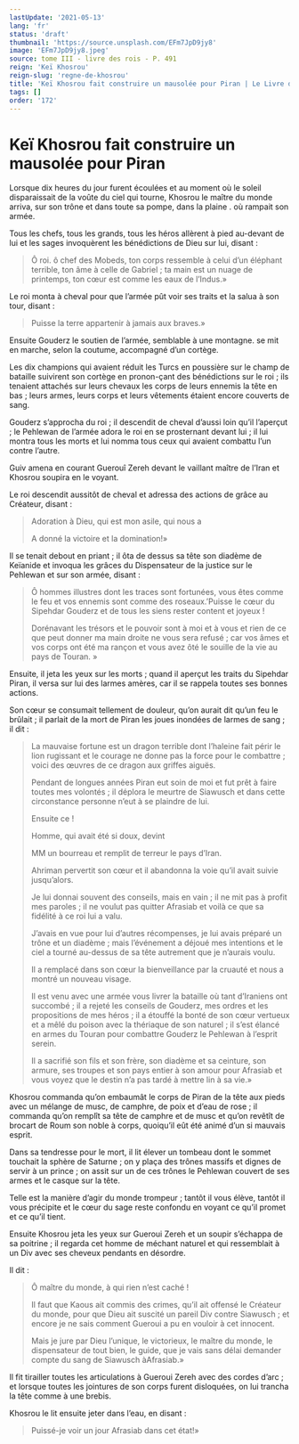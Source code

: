 ```yaml
---
lastUpdate: '2021-05-13'
lang: 'fr'
status: 'draft'
thumbnail: 'https://source.unsplash.com/EFm7JpD9jy8'
image: 'EFm7JpD9jy8.jpeg'
source: tome III - livre des rois - P. 491
reign: 'Keï Khosrou'
reign-slug: 'regne-de-khosrou'
title: 'Keï Khosrou fait construire un mausolée pour Piran | Le Livre des Rois | Shâhnâmeh'
tags: []
order: '172'
---
```


<!-- LTeX: language=fr -->

# Keï Khosrou fait construire un mausolée pour Piran

Lorsque dix heures du jour furent écoulées et au moment où le soleil disparaissait de la voûte du ciel qui tourne, Khosrou le maître du monde arriva, sur son trône et dans toute sa pompe, dans la plaine
. où rampait son armée.

Tous les chefs, tous les grands, tous les héros allèrent à pied au-devant de lui et les sages invoquèrent les bénédictions de Dieu sur lui, disant :

> Ô roi. ô chef des Mobeds, ton corps ressemble à celui d’un éléphant terrible, ton âme à celle de Gabriel ; ta main est un nuage de printemps, ton cœur est comme les eaux de l’Indus.»

Le roi monta à cheval pour que l’armée pût voir ses traits et la salua à son tour, disant :

> Puisse la terre appartenir à jamais aux braves.»

Ensuite Gouderz le soutien de l’armée, semblable à une montagne. se mit en marche, selon la coutume, accompagné d’un cortège.

Les dix champions qui avaient réduit les Turcs en poussière sur le champ de bataille suivirent son cortège en pronon-çant des bénédictions sur le roi ; ils tenaient attachés sur leurs chevaux les corps de leurs ennemis la tête en bas ; leurs armes, leurs corps et leurs vêtements étaient encore couverts de sang.

Gouderz s’approcha du roi ; il descendit de cheval d’aussi loin qu’il l’aperçut ; le Pehlewan de l’armée adora le roi en se prosternant devant lui ; il lui montra tous les morts et lui nomma tous ceux qui avaient combattu l’un contre l’autre.

Guiv amena en courant Guerouî Zereh devant le vaillant maître de l’Iran et Khosrou soupira en le voyant.

Le roi descendit aussitôt de cheval et adressa des actions de grâce au Créateur, disant :

> Adoration à Dieu, qui est mon asile, qui nous a
>
> 
>
> A donné la victoire et la domination!»

Il se tenait debout en priant ; il ôta de dessus sa tête son diadème de Keïanide et invoqua les grâces du Dispensateur de la justice sur le Pehlewan et sur son armée, disant :

> Ô hommes illustres dont les traces sont fortunées, vous êtes comme le feu et vos ennemis sont comme des roseaux.’Puisse le cœur du Sipehdar Gouderz et de tous les siens rester content et joyeux !
>
> Dorénavant les trésors et le pouvoir sont à moi et à vous et rien de ce que peut donner ma main droite ne vous sera refusé ; car vos âmes et vos corps ont été ma rançon et vous avez ôté le souille de la vie au pays de Touran. »

Ensuite, il jeta les yeux sur les morts ; quand il aperçut les traits du Sipehdar Piran, il versa sur lui des larmes amères, car il se rappela toutes ses bonnes actions.

Son cœur se consumait tellement de douleur, qu’on aurait dit qu’un feu le brûlait ; il parlait de la mort de Piran les joues inondées de larmes de sang ; il dit :

> La mauvaise fortune est un dragon terrible dont l’haleine fait périr le lion rugissant et le courage ne donne pas la force pour le combattre ; voici des œuvres de ce dragon aux griffes aiguës.
>
> Pendant de longues années Piran eut soin de moi et fut prêt à faire toutes mes volontés ; il déplora le meurtre de Siawusch et dans cette circonstance personne n’eut à se plaindre de lui.
>
> Ensuite ce !
>
> Homme, qui avait été si doux, devint
>
> MM un bourreau et remplit de terreur le pays d’Iran.
>
> Ahriman pervertit son cœur et il abandonna la voie qu’il avait suivie jusqu’alors.
>
> Je lui donnai souvent des conseils, mais en vain ; il ne mit pas à profit mes paroles ; il ne voulut pas quitter Afrasiab et voilà ce que sa fidélité à ce roi lui a valu.
>
> J’avais en vue pour lui d’autres récompenses, je lui avais préparé un trône et un diadème ; mais l’événement a déjoué mes intentions et le ciel a tourné au-dessus de sa tête autrement que je n’aurais voulu.
>
> Il a remplacé dans son cœur la bienveillance par la cruauté et nous a montré un nouveau visage.
>
> Il est venu avec une armée vous livrer la bataille où tant d’Iraniens ont succombé ; il a rejeté les conseils de Gouderz, mes ordres et les propositions de mes héros ; il a étouffé la bonté de son cœur vertueux et a mêlé du poison avec la thériaque de son naturel ; il s’est élancé en armes du Touran pour combattre Gouderz le Pehlewan à l’esprit serein.
>
> Il a sacrifié son fils et son frère, son diadème et sa ceinture, son armure, ses troupes et son pays entier à son amour pour Afrasiab et vous voyez que le destin n’a pas tardé à mettre lin à sa vie.»

Khosrou commanda qu’on embaumât le corps de Piran de la tête aux pieds avec un mélange de musc, de camphre, de poix et d’eau de rose ; il commanda qu’on remplît sa tête de camphre et de musc et qu’on revêtît de brocart de Roum son noble à corps, quoiqu’il eût été animé d’un si mauvais esprit.

Dans sa tendresse pour le mort, il lit élever un tombeau dont le sommet touchait la sphère de Saturne ; on y plaça des trônes massifs et dignes de servir à un prince ; on assit sur un de ces trônes le Pehlewan couvert de ses armes et le casque sur la tête.

Telle est la manière d’agir du monde trompeur ; tantôt il vous élève, tantôt il vous précipite et le cœur du sage reste confondu en voyant ce qu’il promet et ce qu’il tient.

Ensuite Khosrou jeta les yeux sur Gueroui Zereh et un soupir s’échappa de sa poitrine ; il regarda cet homme de méchant naturel et qui ressemblait à un Div avec ses cheveux pendants en désordre.

Il dit :

> Ô maître du monde, à qui rien n’est caché !
>
> Il faut que Kaous ait commis des crimes, qu’il ait offensé le Créateur du monde, pour que Dieu ait suscité un pareil Div contre Siawusch ; et encore je ne sais comment Gueroui a pu en vouloir à cet innocent.
>
> Mais je jure par Dieu l’unique, le victorieux, le maître du monde, le dispensateur de tout bien, le guide, que je vais sans délai demander compte du sang de Siawusch àAfrasiab.»

Il fit tirailler toutes les articulations à Gueroui Zereh avec des cordes d’arc ; et lorsque toutes les jointures de son corps furent disloquées, on lui trancha la tête comme à une brebis.

Khosrou le lit ensuite jeter dans l’eau, en disant :

> Puissé-je voir un jour Afrasiab dans cet état!»
